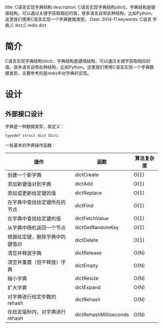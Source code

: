 title: C语言实现字典结构
description: C语言实现字典结构(dict)，字典结构是键值结构，可以通过关键字获取相应的值，很多语言自带此种结构，比如Python。这里我们使用C语言实现一个字典数据类型。
Date: 2014-11
keywords: C语言 字典,C dict,C redis dict


# 简介
C语言实现字典结构(dict)，字典结构是键值结构，可以通过关键字获取相应的值，很多语言自带此种结构，比如Python。这里我们使用C语言实现一个字典数据类型，主要参考的是redis中对字典的实现。

# 设计
## 外部接口设计
字典是一种数据类型，故定义：

    typedef struct dict Dict;

一些基本的字典操作函数：

| 操作 | 函数 | 算法复杂度 |
|-----|------|---------|
| 创建一个新字典 | dictCreate | O(1) |
| 添加新键值对到字典 | dictAdd | O(1) |
| 添加或更新给定键的值  | dictReplace | O(1) |
| 在字典中查找给定键所在的节点  | dictFind    | O(1) |
| 在字典中查找给定键的值 | dictFetchValue  | O(1) |
| 从字典中随机返回一个节点    | dictGetRandomKey    | O(1) |
| 根据给定键，删除字典中的键值对 | dictDelete  | O(1) |
| 清空并释放字典 | dictRelease | O(N) |
| 清空并重置（但不释放）字典   | dictEmpty   | O(N) |
| 缩小字典    | dictResize  | O(N) |
| 扩大字典    | dictExpand  | O(N) |
| 对字典进行给定步数的rehash   | dictRehash  | O(N) |
| 在给定毫秒内，对字典进行rehash  | dictRehashMilliseconds  | O(N) |








